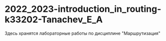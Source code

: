 # 2022_2023-introduction_in_routing-k33202-Tanachev_E_A
Здесь хранятся лабораторные работы по дисциплине "Маршрутизация"
